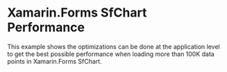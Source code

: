 # Xamarin.Forms SfChart Performance
This example shows the optimizations can be done at the application level to get the best possible performance when loading more than 100K data points in Xamarin.Forms SfChart.
